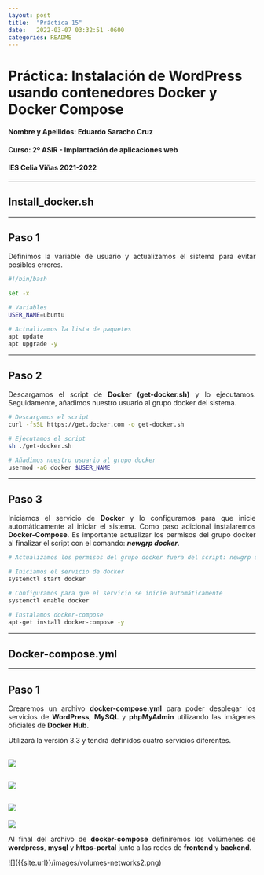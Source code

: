 ```yaml
---
layout: post
title:  "Práctica 15"
date:   2022-03-07 03:32:51 -0600
categories: README
---
```


# Práctica: Instalación de WordPress usando contenedores Docker y Docker Compose

#### Nombre y Apellidos: Eduardo Saracho Cruz
#### Curso: 2º ASIR - Implantación de aplicaciones web
#### IES Celia Viñas 2021-2022
---
## **Install_docker.sh**
---
## Paso 1
<p style='text-align: justify;'>Definimos la variable de usuario y actualizamos el sistema para evitar posibles errores.</p>

```bash
#!/bin/bash

set -x

# Variables
USER_NAME=ubuntu

# Actualizamos la lista de paquetes
apt update
apt upgrade -y
```
---
## Paso 2
<p style='text-align: justify;'>Descargamos el script de <b>Docker (get-docker.sh)</b> y lo ejecutamos. Seguidamente, añadimos nuestro usuario al grupo docker del sistema.</p>

```bash
# Descargamos el script
curl -fsSL https://get.docker.com -o get-docker.sh

# Ejecutamos el script
sh ./get-docker.sh

# Añadimos nuestro usuario al grupo docker 
usermod -aG docker $USER_NAME
```
---
## Paso 3
<p style='text-align: justify;'>Iniciamos el servicio de <b>Docker</b> y lo configuramos para que inicie automáticamente al iniciar el sistema. Como paso adicional instalaremos <b>Docker-Compose</b>. Es importante actualizar los permisos del grupo docker al finalizar el script con el comando: <b><i>newgrp docker</i></b>.</p>

```bash
# Actualizamos los permisos del grupo docker fuera del script: newgrp docker

# Iniciamos el servicio de docker
systemctl start docker

# Configuramos para que el servicio se inicie automáticamente
systemctl enable docker

# Instalamos docker-compose
apt-get install docker-compose -y
```
---
## **Docker-compose.yml**
---
## Paso 1
<p style='text-align: justify;'>Crearemos un archivo <b>docker-compose.yml</b> para poder desplegar los servicios de <b>WordPress</b>, <b>MySQL</b> y <b>phpMyAdmin</b> utilizando las imágenes oficiales de <b>Docker Hub</b>.</p>
<p style='text-align: justify;'>Utilizará la versión 3.3 y tendrá definidos cuatro servicios diferentes.</p>

![]({{site.url}}/images/wordpress.png)
---

![]({{site.url}}/images/mysql.png)
---

![]({{site.url}}/images/phpmyadmin2.png)
---

![]({{site.url}}/images/https-portal2.png)
<p style='text-align: justify;'>Al final del archivo de <b>docker-compose</b> definiremos los volúmenes de <b>wordpress</b>, <b>mysql</b> y <b>https-portal</b> junto a las redes de <b>frontend</b> y <b>backend</b>.</p>
![]({{site.url}}/images/volumes-networks2.png)
